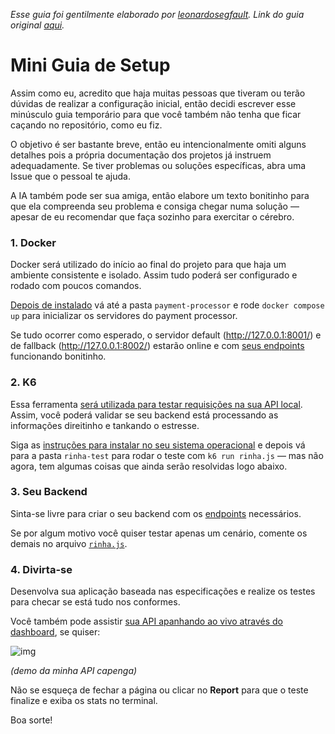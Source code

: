 *Esse guia foi gentilmente elaborado por [leonardosegfault](https://github.com/leonardosegfault). Link do guia original [aqui](https://github.com/zanfranceschi/rinha-de-backend-2025/issues/11).*

# Mini Guia de Setup

Assim como eu, acredito que haja muitas pessoas que tiveram ou terão dúvidas de realizar a configuração inicial, então decidi escrever esse minúsculo guia temporário para que você também não tenha que ficar caçando no repositório, como eu fiz.

O objetivo é ser bastante breve, então eu intencionalmente omiti alguns detalhes pois a própria documentação dos projetos já instruem adequadamente. Se tiver problemas ou soluções específicas, abra uma Issue que o pessoal te ajuda.

A IA também pode ser sua amiga, então elabore um texto bonitinho para que ela compreenda seu problema e consiga chegar numa solução — apesar de eu recomendar que faça sozinho para exercitar o cérebro.

### 1. Docker

Docker será utilizado do início ao final do projeto para que haja um ambiente consistente e isolado. Assim tudo poderá ser configurado e rodado com poucos comandos.

[Depois de instalado](https://docs.docker.com/get-started/get-docker/) vá até a pasta `payment-processor` e rode `docker compose up` para inicializar os servidores do payment processor.

Se tudo ocorrer como esperado, o servidor default (http://127.0.0.1:8001/) e de fallback (http://127.0.0.1:8002/) estarão online e com [seus endpoints](https://github.com/zanfranceschi/rinha-de-backend-2025/blob/main/INSTRUCOES.md#detalhes-dos-endpoints) funcionando bonitinho.

### 2. K6

Essa ferramenta [será utilizada para testar requisições na sua API local](https://github.com/zanfranceschi/rinha-de-backend-2025/tree/main/rinha-test#instru%C3%A7%C3%B5es-para-execu%C3%A7%C3%A3o-dos-testes-locais). Assim, você poderá validar se seu backend está processando as informações direitinho e tankando o estresse.

Siga as [instruções para instalar no seu sistema operacional](https://grafana.com/docs/k6/latest/set-up/install-k6/) e depois vá para a pasta `rinha-test` para rodar o teste com `k6 run rinha.js` — mas não agora, tem algumas coisas que ainda serão resolvidas logo abaixo.

### 3. Seu Backend

Sinta-se livre para criar o seu backend com os [endpoints](https://github.com/zanfranceschi/rinha-de-backend-2025/blob/main/INSTRUCOES.md#detalhes-dos-endpoints) necessários.

Se por algum motivo você quiser testar apenas um cenário, comente os demais no arquivo [`rinha.js`](https://github.com/zanfranceschi/rinha-de-backend-2025/blob/2ac3f62f225afd6748e9164be3c4d4ebe5d3474e/rinha-test/rinha.js#L35-L128).

### 4. Divirta-se

Desenvolva sua aplicação baseada nas especificações e realize os testes para checar se está tudo nos conformes.

Você também pode assistir [sua API apanhando ao vivo através do dashboard](https://github.com/zanfranceschi/rinha-de-backend-2025/tree/main/rinha-test#acompanhando-os-testes-via-dashboard-e-report), se quiser:

![img](https://github.com/user-attachments/assets/3be1b160-c2a0-4ab8-bab5-117e9dfe5ec9)

*(demo da minha API capenga)*

Não se esqueça de fechar a página ou clicar no **Report** para que o teste finalize e exiba os stats no terminal.

Boa sorte!